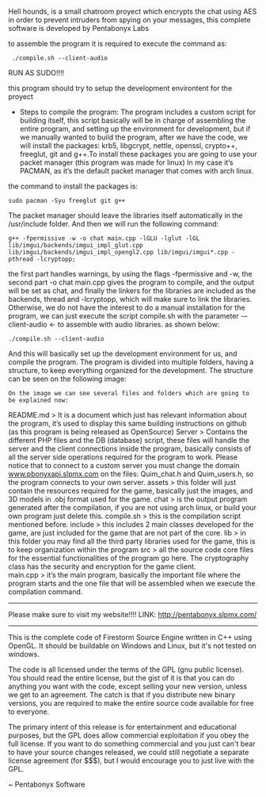 Hell hounds, is a small chatroom proyect which encrypts the chat using AES in order to prevent
intruders from spying on your messages, this complete software is developed by Pentabonyx Labs

to assemble the program it is required to execute the command as: 
```
 ./compile.sh --client-audio
```
RUN AS SUDO!!!!

this program should try to setup the development environtent for the proyect
* Steps to compile the program:
	The program includes a custom script for building itself, this script basically will be in charge of assembling the entire program, and setting up the environment for development, but if we manually wanted to build the program, after we have the code, we will install the packages: krb5, libgcrypt, nettle, openssl, crypto++, freeglut, git and g++.To install these packages you are going to use your packet manager (this program was made for linux) In my case it’s PACMAN, as it’s the default packet manager that comes with arch linux.

the command to install the packages is:
```
sudo pacman -Syu freeglut git g++
```
The packet manager should leave the libraries itself automatically in the /usr/include folder.
And then we will run the following command:
```
g++ -fpermissive -w -o chat main.cpp -lGLU -lglut -lGL lib/imgui/backends/imgui_impl_glut.cpp lib/imgui/backends/imgui_impl_opengl2.cpp lib/imgui/imgui*.cpp -pthread -lcryptopp;
```
the first part handles warnings, by using the flags -fpermissive and -w, the second part -o chat main.cpp gives the program to compile, and the output will be set as chat, and finally the linkers for the libraries are included as the backends, thread and -lcryptopp, which will make sure to link the libraries. 
	Otherwise, we do not have the interest to do a manual installation for the program, we can just execute the script compile.sh with the parameter -–client-audio <- to assemble with audio libraries. as shown below:
 ```
./compile.sh --client-audio
```
And this will basically set up the development environment for us, and compile the program.
The program is divided into multiple folders, having a structure, to keep everything organized for the development. The structure can be seen on the following image: 

	On the image we can see several files and folders which are going to be explained now:
 
README.md > It is a document which just has relevant information about the program, it’s used to display this same building instructions on github (as this program is being released as OpenSource)
Server > Contains the different PHP files and the DB (database) script, these files will handle the server and the client connections inside the program, basically consists of all the server side operations required for the program to work. Please notice that to connect to a custom server you must change the domain www.pbonyxapi.slpmx.com on the files: Quim_chat.h and Quim_users.h, so the program connects to your own server. 
assets > this folder will just contain the resources required for the game, basically just the images, and 3D models in .obj format used for the game.
chat > is the output program generated after the compilation, if you are not using arch linux, or build your own program just delete this. 
compile.sh > this is the compilation script mentioned before. 
include > this includes 2 main classes developed for the game, are just included for the game that are not part of the core. 
lib > in this folder you may find all the third party libraries used for the game, this is to keep organization within the program
src > all the source code core files for the essential functionalities of the program go here. The cryptography class has the security and encryption for the game client.  
main.cpp > it’s the main program, basically the important file where the program starts and the one file that will be assembled when we execute the compilation command. 
_______________________________________________________________________
Please make sure to visit my website!!!!
 LINK: http://pentabonyx.slpmx.com/
_______________________________________________________________________ 
 This is the complete code of Firestorm Source Engine written in C++ using OpenGL.
 It should be buildable on Windows and Linux, but it's not tested on windows.

 The code is all licensed under the terms of the GPL (gnu public license).  
 You should read the entire license, but the gist of it is that you can do 
 anything you want with the code, except selling your new version, unless we 
 get to an agreement.  The catch is that if you distribute new binary versions,
 you are required to make the entire source code available for free to everyone.

 The primary intent of this release is for entertainment and educational 
 purposes, but the GPL does allow commercial exploitation if you obey the 
 full license.  If you want to do something commercial and you just can't bear 
 to have your source changes released, we could still negotiate a separate 
 license agreement (for $$$), but I would encourage you to just live with the 
 GPL.
 
 ~ Pentabonyx Software
